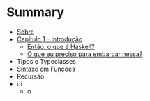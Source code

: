 # Summary

* [Sobre](README.md)
* [Capítulo 1 - Introdução](cap01-introducao/cap01-part01.md)
   * [Então, o que é Haskell?](cap01-introducao/cap01-part02.md)
   * [O que eu preciso para embarcar nessa?](cap01-introducao/cap01-part03.md)
* Tipos e Typeclasses
* Sintaxe em Funções
* Recursão
* oi
   * o

